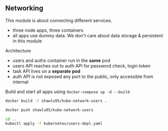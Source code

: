 ## Networking

This module is about connecting different services.

- three node apps, three containers
- all apps use dummy data. We don't care about data storage & persistent in this module

Architecture

- users and auths container run in the **same** pod
- users API reaches out to auth API for password check, login token
- task API lives on a **separate pod**
- auth API is not exposed any port to the public, only accessible from internal

Build and start all apps using `docker-compose up -d --build`

```bash
docker build -t shawlu95/kube-network-users .

docker push shawlu95/kube-network-users

cd ..
kubectl apply -f kubernetes/users-depl.yaml
```

